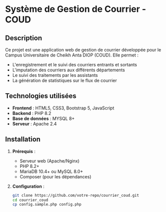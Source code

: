 # Système de Gestion de Courrier - COUD

## Description

Ce projet est une application web de gestion de courrier développée pour le Campus Universitaire de Cheikh Anta DIOP (COUD). Elle permet :

- L'enregistrement et le suivi des courriers entrants et sortants
- L'imputation des courriers aux différents départements
- Le suivi des traitements par les assistants
- La génération de statistiques sur le flux de courrier

## Technologies utilisées

- **Frontend** : HTML5, CSS3, Bootstrap 5, JavaScript
- **Backend** : PHP 8.2
- **Base de données** : MYSQL 8+
- **Serveur** : Apache 2.4

## Installation

1. **Prérequis** :
   - Serveur web (Apache/Nginx)
   - PHP 8.2+
   - MariaDB 10.4+ ou MySQL 8.0+
   - Composer (pour les dépendances)

2. **Configuration** :
   ```bash
   git clone https://github.com/votre-repo/courrier_coud.git
   cd courrier_coud
   cp config.sample.php config.php
